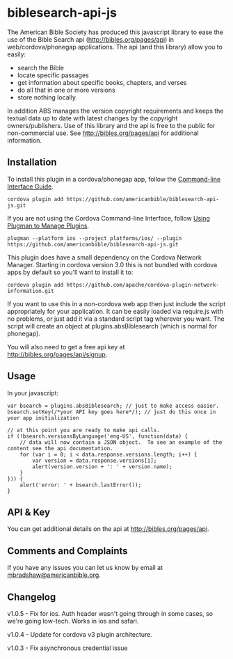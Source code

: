 # biblesearch-api-js

The American Bible Society has produced this javascript library to ease the use of the Bible Search api (http://bibles.org/pages/api) in web/cordova/phonegap applications.  The api (and this library) allow you to easily:

* search the Bible
* locate specific passages
* get information about specific books, chapters, and verses
* do all that in one or more versions
* store nothing locally

In addition ABS manages the version copyright requirements and keeps the textual data up to date with latest changes by the copyright owners/publishers.  Use of this library and the api is free to the public for non-commercial use.  See http://bibles.org/pages/api for additional information.

## Installation

To install this plugin in a cordova/phonegap app, follow the [Command-line Interface Guide](http://cordova.apache.org/docs/en/edge/guide_cli_index.md.html#The%20Command-line%20Interface).

    cordova plugin add https://github.com/americanbible/biblesearch-api-js.git

If you are not using the Cordova Command-line Interface, follow [Using Plugman to Manage Plugins](http://cordova.apache.org/docs/en/edge/guide_plugin_ref_plugman.md.html).

    plugman --platform ios --project platforms/ios/ --plugin https://github.com/americanbible/biblesearch-api-js.git

This plugin does have a small dependency on the Cordova Network Manager.  Starting in cordova version 3.0 this is not bundled with cordova apps by default so you'll want to install it to:

    cordova plugin add https://github.com/apache/cordova-plugin-network-information.git

If you want to use this in a non-cordova web app then just include the script appropriately for your application.  It can be easily loaded via require.js with no problems, or just add it via a standard script tag wherever you want.  The script will create an object at plugins.absBiblesearch (which is normal for phonegap).

You will also need to get a free api key at http://bibles.org/pages/api/signup.

## Usage

In your javascript:

	var bsearch = plugins.absBiblesearch; // just to make access easier.
	bsearch.setKey(/*your API key goes here*/); // just do this once in your app initialization

	// at this point you are ready to make api calls.
	if (!bsearch.versionsByLanguage('eng-US', function(data) {
		// data will now contain a JSON object.  To see an example of the content see the api documentation.
        for (var i = 0; i < data.response.versions.length; i++) {
            var version = data.response.versions[i];
            alert(version.version + ': ' + version.name);
        }
    })) {
        alert('error: ' + bsearch.lastError());
    }

## API & Key

You can get additional details on the api at http://bibles.org/pages/api.

## Comments and Complaints

If you have any issues you can let us know by email at mbradshaw@americanbible.org.

## Changelog

v1.0.5 - Fix for ios.  Auth header wasn't going through in some cases, so we're going low-tech.  Works in ios and safari.

v1.0.4 - Update for cordova v3 plugin architecture.

v1.0.3 - Fix asynchronous credential issue

